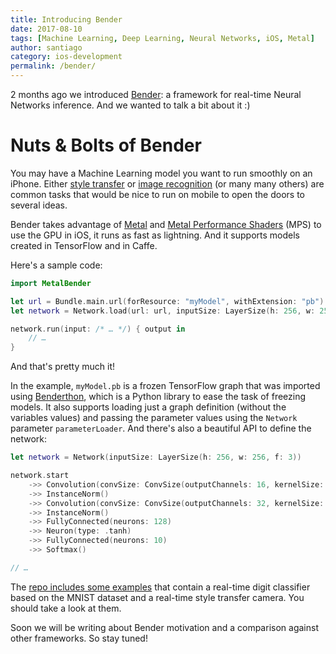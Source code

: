 ```yaml
---
title: Introducing Bender
date: 2017-08-10
tags: [Machine Learning, Deep Learning, Neural Networks, iOS, Metal]
author: santiago
category: ios-development
permalink: /bender/
---
```


2 months ago we introduced [Bender]: a framework for real-time Neural Networks inference. And we wanted to talk a bit about it :)

# Nuts & Bolts of Bender

You may have a Machine Learning model you want to run smoothly on an iPhone. Either [style transfer](http://genekogan.com/works/style-transfer/) or [image recognition](https://www.tensorflow.org/tutorials/image_recognition) (or many many others) are common tasks that would be nice to run on mobile to open the doors to several ideas.

Bender takes advantage of [Metal] and [Metal Performance Shaders] (MPS) to use the GPU in iOS, it runs as fast as lightning. And it supports models created in TensorFlow and in Caffe.

Here's a sample code:

```swift
import MetalBender

let url = Bundle.main.url(forResource: "myModel", withExtension: "pb")! // A TensorFlow model.
let network = Network.load(url: url, inputSize: LayerSize(h: 256, w: 256, f: 3))

network.run(input: /* … */) { output in
    // …
}
```

And that's pretty much it!

In the example, `myModel.pb` is a frozen TensorFlow graph that was imported using [Benderthon], which is a Python library to ease the task of freezing models. It also supports loading just a graph definition (without the variables values) and passing the parameter values using the `Network` parameter `parameterLoader`. And there's also a beautiful API to define the network:

```swift
let network = Network(inputSize: LayerSize(h: 256, w: 256, f: 3))

network.start
    ->> Convolution(convSize: ConvSize(outputChannels: 16, kernelSize: 3, stride: 2))
    ->> InstanceNorm()
    ->> Convolution(convSize: ConvSize(outputChannels: 32, kernelSize: 3, stride: 2), neuronType: .relu)
    ->> InstanceNorm()
    ->> FullyConnected(neurons: 128)
    ->> Neuron(type: .tanh)
    ->> FullyConnected(neurons: 10)
    ->> Softmax()

// …
```

The [repo includes some examples](https://github.com/xmartlabs/Bender) that contain a real-time digit classifier based on the MNIST dataset and a real-time style  transfer camera. You should take a look at them.

Soon we will be writing about Bender motivation and a comparison against other frameworks. So stay tuned!

[Bender]: https://github.com/xmartlabs/Bender
[Benderthon]: https://github.com/xmartlabs/benderthon
[Metal]: https://developer.apple.com/documentation/metal
[Metal Performance Shaders]: https://developer.apple.com/documentation/metalperformanceshaders
